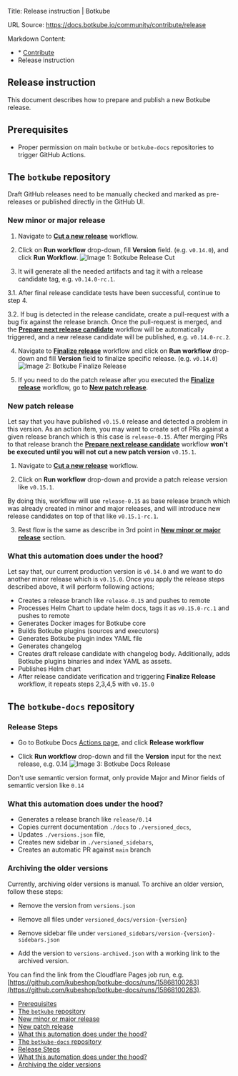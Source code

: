 Title: Release instruction | Botkube

URL Source: https://docs.botkube.io/community/contribute/release

Markdown Content:
*   [](https://docs.botkube.io/) * [Contribute](https://docs.botkube.io/community/contribute/)
*   Release instruction

Release instruction
-------------------

This document describes how to prepare and publish a new Botkube release.

Prerequisites[​](#prerequisites"DirectlinktoPrerequisites")
---------------------------------------------------------------

*   Proper permission on main `botkube` or `botkube-docs` repositories to trigger GitHub Actions.

The `botkube` repository[​](#the-botkube-repository"Directlinktothe-botkube-repository")
--------------------------------------------------------------------------------------------

Draft GitHub releases need to be manually checked and marked as pre-releases or published directly in the GitHub UI.

### New minor or major release[​](#new-minor-or-major-release"DirectlinktoNewminorormajorrelease")

1.  Navigate to [**Cut a new release**](https://github.com/kubeshop/botkube/actions/workflows/cut-new-release.yml) workflow.

2.  Click on **Run workflow** drop-down, fill **Version** field. (e.g. `v0.14.0`), and click **Run Workflow**. ![Image 1: Botkube Release Cut](https://docs.botkube.io/assets/images/release_cut_version-d9fd97a97fdb2916910f1f692f2307e6.png)

3.  It will generate all the needed artifacts and tag it with a release candidate tag, e.g. `v0.14.0-rc.1`.

3.1. After final release candidate tests have been successful, continue to step 4.

3.2. If bug is detected in the release candidate, create a pull-request with a bug fix against the release branch. Once the pull-request is merged, and the [**Prepare next release candidate**](https://github.com/kubeshop/botkube/actions/workflows/next-rc.yml) workflow will be automatically triggered, and a new release candidate will be published, e.g. `v0.14.0-rc.2`.

4.  Navigate to [**Finalize release**](https://github.com/kubeshop/botkube/actions/workflows/finalize-release.yml) workflow and click on **Run workflow** drop-down and fill **Version** field to finalize specific release. (e.g. `v0.14.0`) ![Image 2: Botkube Finalize Release](https://docs.botkube.io/assets/images/release_finalize-0825e61a5431134f112afea42be0bd2e.png)

5.  If you need to do the patch release after you executed the [**Finalize release**](https://github.com/kubeshop/botkube/actions/workflows/finalize-release.yml) workflow, go to [**New patch release**](#new-patch-release).


### New patch release[​](#new-patch-release"DirectlinktoNewpatchrelease")

Let say that you have published `v0.15.0` release and detected a problem in this version. As an action item, you may want to create set of PRs against a given release branch which is this case is `release-0.15`. After merging PRs to that release branch the [**Prepare next release candidate**](https://github.com/kubeshop/botkube/actions/workflows/next-rc.yml) workflow **won't be executed until you will not cut a new patch version** `v0.15.1`.

1.  Navigate to [**Cut a new release**](https://github.com/kubeshop/botkube/actions/workflows/cut-new-release.yml) workflow.

2.  Click on **Run workflow** drop-down and provide a patch release version like `v0.15.1`.

By doing this, workflow will use `release-0.15` as base release branch which was already created in minor and major releases, and will introduce new release candidates on top of that like `v0.15.1-rc.1`.

3.  Rest flow is the same as describe in 3rd point in [**New minor or major release**](#new-minor-or-major-release) section.


### What this automation does under the hood?[​](#what-this-automation-does-under-the-hood"DirectlinktoWhatthisautomationdoesunderthehood?")

Let say that, our current production version is `v0.14.0` and we want to do another minor release which is `v0.15.0`. Once you apply the release steps described above, it will perform following actions;

*   Creates a release branch like `release-0.15` and pushes to remote
*   Processes Helm Chart to update helm docs, tags it as `v0.15.0-rc.1` and pushes to remote
*   Generates Docker images for Botkube core
*   Builds Botkube plugins (sources and executors)
*   Generates Botkube plugin index YAML file
*   Generates changelog
*   Creates draft release candidate with changelog body. Additionally, adds Botkube plugins binaries and index YAML as assets.
*   Publishes Helm chart
*   After release candidate verification and triggering **Finalize Release** workflow, it repeats steps 2,3,4,5 with `v0.15.0`

The `botkube-docs` repository[​](#the-botkube-docs-repository"Directlinktothe-botkube-docs-repository")
-----------------------------------------------------------------------------------------------------------

### Release Steps[​](#release-steps"DirectlinktoReleaseSteps")

*   Go to Botkube Docs [Actions page](https://github.com/kubeshop/botkube-docs/actions), and click **Release workflow**

*   Click **Run workflow** drop-down and fill the **Version** input for the next release, e.g. 0.14 ![Image 3: Botkube Docs Release](https://docs.botkube.io/assets/images/docs_release-fb71bd92b9cad55aa1361ab892ec1e37.png)

Don't use semantic version format, only provide Major and Minor fields of semantic version like `0.14`


### What this automation does under the hood?[​](#what-this-automation-does-under-the-hood-1"DirectlinktoWhatthisautomationdoesunderthehood?")

*   Generates a release branch like `release/0.14`
*   Copies current documentation `./docs` to `./versioned_docs`,
*   Updates `./versions.json` file,
*   Creates new sidebar in `./versioned_sidebars`,
*   Creates an automatic PR against `main` branch

### Archiving the older versions[​](#archiving-the-older-versions"DirectlinktoArchivingtheolderversions")

Currently, archiving older versions is manual. To archive an older version, follow these steps:

*   Remove the version from `versions.json`

*   Remove all files under `versioned_docs/version-{version}`

*   Remove sidebar file under `versioned_sidebars/version-{version}-sidebars.json`

*   Add the version to `versions-archived.json` with a working link to the archived version.

You can find the link from the Cloudflare Pages job run, e.g. [https://github.com/kubeshop/botkube-docs/runs/15868100283](https://github.com/kubeshop/botkube-docs/runs/15868100283).


[](https://docs.botkube.io/community/contribute/)[](https://docs.botkube.io/community/contribute/ms-teams-develop)

*   [Prerequisites](#prerequisites)
*   [The `botkube` repository](#the-botkube-repository)
*   [New minor or major release](#new-minor-or-major-release)
*   [New patch release](#new-patch-release)
*   [What this automation does under the hood?](#what-this-automation-does-under-the-hood)
*   [The `botkube-docs` repository](#the-botkube-docs-repository)
*   [Release Steps](#release-steps)
*   [What this automation does under the hood?](#what-this-automation-does-under-the-hood-1)
*   [Archiving the older versions](#archiving-the-older-versions)
